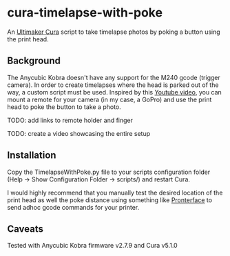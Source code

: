 # cura-timelapse-with-poke

An [Ultimaker Cura](https://ultimaker.com/software/ultimaker-cura) script to take timelapse photos by poking a button using the print head.


## Background
The Anycubic Kobra doesn't have any support for the M240 gcode (trigger camera). In order to create timelapses where the head is parked out of the way, a custom script must be used. Inspired by this [Youtube video](https://www.youtube.com/watch?v=NawlHlLH4Zg), you can mount a remote for your camera (in my case, a GoPro) and use the print head to poke the button to take a photo.

TODO: add links to remote holder and finger

TODO: create a video showcasing the entire setup

## Installation
Copy the TimelapseWithPoke.py file to your scripts configuration folder (Help -> Show Configuration Folder -> scripts/) and restart Cura.

I would highly recommend that you manually test the desired location of the print head as well the poke distance using something like [Pronterface](https://www.pronterface.com/) to send adhoc gcode commands for your printer.

## Caveats
Tested with Anycubic Kobra firmware v2.7.9 and Cura v5.1.0

